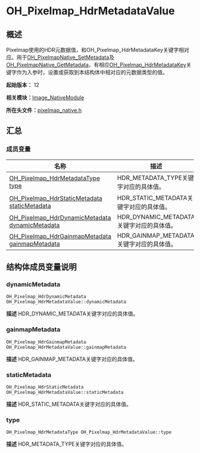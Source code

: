 # OH_Pixelmap_HdrMetadataValue


## 概述

Pixelmap使用的HDR元数据值，和OH_Pixelmap_HdrMetadataKey关键字相对应。用于[OH_PixelmapNative_SetMetadata](_image___native_module.md#oh_pixelmapnative_setmetadata)及[OH_PixelmapNative_GetMetadata](_image___native_module.md#oh_pixelmapnative_getmetadata)，有相应[OH_Pixelmap_HdrMetadataKey](_image___native_module.md#oh_pixelmap_hdrmetadatakey)关键字作为入参时，设置或获取到本结构体中相对应的元数据类型的值。

**起始版本：** 12

**相关模块：**[Image_NativeModule](_image___native_module.md)

**所在头文件：**[pixelmap_native.h](pixelmap__native_8h.md)


## 汇总


### 成员变量

| 名称 | 描述 | 
| -------- | -------- |
| [OH_Pixelmap_HdrMetadataType](_image___native_module.md#oh_pixelmap_hdrmetadatatype) [type](#type) | HDR_METADATA_TYPE关键字对应的具体值。  | 
| [OH_Pixelmap_HdrStaticMetadata](_o_h___pixelmap___hdr_static_metadata.md) [staticMetadata](#staticmetadata) | HDR_STATIC_METADATA关键字对应的具体值。  | 
| [OH_Pixelmap_HdrDynamicMetadata](_o_h___pixelmap___hdr_dynamic_metadata.md) [dynamicMetadata](#dynamicmetadata) | HDR_DYNAMIC_METADATA关键字对应的具体值。  | 
| [OH_Pixelmap_HdrGainmapMetadata](_o_h___pixelmap___hdr_gainmap_metadata.md) [gainmapMetadata](#gainmapmetadata) | HDR_GAINMAP_METADATA关键字对应的具体值。  | 


## 结构体成员变量说明


### dynamicMetadata

```
OH_Pixelmap_HdrDynamicMetadata OH_Pixelmap_HdrMetadataValue::dynamicMetadata
```
**描述**
HDR_DYNAMIC_METADATA关键字对应的具体值。


### gainmapMetadata

```
OH_Pixelmap_HdrGainmapMetadata OH_Pixelmap_HdrMetadataValue::gainmapMetadata
```
**描述**
HDR_GAINMAP_METADATA关键字对应的具体值。


### staticMetadata

```
OH_Pixelmap_HdrStaticMetadata OH_Pixelmap_HdrMetadataValue::staticMetadata
```
**描述**
HDR_STATIC_METADATA关键字对应的具体值。


### type

```
OH_Pixelmap_HdrMetadataType OH_Pixelmap_HdrMetadataValue::type
```
**描述**
HDR_METADATA_TYPE关键字对应的具体值。
